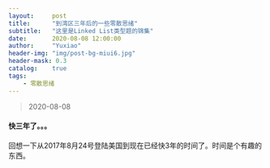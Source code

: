 ```yaml
---
layout:     post
title:      "到湾区三年后的一些零散思绪"
subtitle:   "这里是Linked List类型题的锦集"
date:       2020-08-08 12:00:00
author:     "Yuxiao"
header-img: "img/post-bg-miui6.jpg"
header-mask: 0.3
catalog:    true
tags:
    - 零散思绪
---
```


>2020-08-08

#### 快三年了。。。
回想一下从2017年8月24号登陆美国到现在已经快3年的时间了。时间是个有趣的东西。
